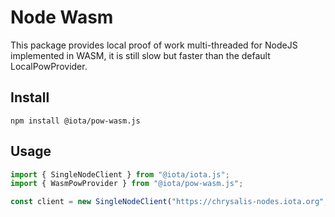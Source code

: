 # Node Wasm

This package provides local proof of work multi-threaded for NodeJS implemented in WASM, it is still slow but faster than the default LocalPowProvider.

## Install

```shell
npm install @iota/pow-wasm.js
```

## Usage

```js
import { SingleNodeClient } from "@iota/iota.js";
import { WasmPowProvider } from "@iota/pow-wasm.js";

const client = new SingleNodeClient("https://chrysalis-nodes.iota.org", { powProvider: new WasmPowProvider() });
```